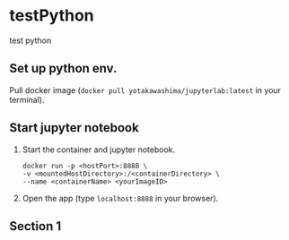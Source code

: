 # testPython
test python 

## Set up python env.
Pull docker image (`docker pull yotakawashima/jupyterlab:latest` in your terminal).

## Start jupyter notebook 
1. Start the container and jupyter notebook. 
   ```
   docker run -p <hostPort>:8888 \
   -v <mountedHostDirectory>:/<containerDirectory> \
   --name <containerName> <yourImageID>
   ```
       
3. Open the app (type `localhost:8888` in your browser).
  
## Section 1
